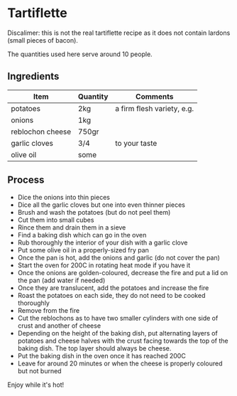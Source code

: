 # Tartiflette

Discalimer: this is not the real tartiflette recipe as it does not contain lardons (small pieces of
bacon).

The quantities used here serve around 10 people.

## Ingredients

| Item             | Quantity | Comments                        |
|------------------|----------|---------------------------------|
| potatoes         | 2kg      | a firm flesh variety, e.g.      |
| onions           | 1kg      |                                 |
| reblochon cheese | 750gr    |                                 |
| garlic cloves    | 3/4      | to your taste                   |
| olive oil        | some     |                                 |

## Process

- Dice the onions into thin pieces
- Dice all the garlic cloves but one into even thinner pieces
- Brush and wash the potatoes (but do not peel them)
- Cut them into small cubes
- Rince them and drain them in a sieve
- Find a baking dish which can go in the oven
- Rub thoroughly the interior of your dish with a garlic clove
- Put some olive oil in a properly-sized fry pan
- Once the pan is hot, add the onions and garlic (do not cover the pan)
- Start the oven for 200C in rotating heat mode if you have it
- Once the onions are golden-coloured, decrease the fire and put a lid on the pan (add water if
needed)
- Once they are translucent, add the potatoes and increase the fire
- Roast the potatoes on each side, they do not need to be cooked thoroughly
- Remove from the fire
- Cut the reblochons as to have two smaller cylinders with one side of crust and another of cheese
- Depending on the height of the baking dish, put alternating layers of potatoes and cheese halves
with the crust facing towards the top of the baking dish. The top layer should always be cheese.
- Put the baking dish in the oven once it has reached 200C
- Leave for around 20 minutes or when the cheese is properly coloured but not burned

Enjoy while it's hot!

